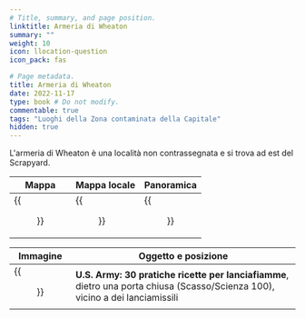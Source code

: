 ```yaml
---
# Title, summary, and page position.
linktitle: Armeria di Wheaton
summary: ""
weight: 10
icon: llocation-question
icon_pack: fas

# Page metadata.
title: Armeria di Wheaton
date: 2022-11-17
type: book # Do not modify.
commentable: true
tags: "Luoghi della Zona contaminata della Capitale"
hidden: true
---
```



L'armeria di Wheaton è una località non contrassegnata e si trova ad est del Scrapyard. 

| Mappa                        | Mappa locale                 | Panoramica                         |
| ---------------------------- | ---------------------------- | ---------------------------------- |
| {{<figure src="fo3/Wheaton_Armory_loc.webp">}} | {{<figure src="fo3/Wheaton_armory_map.webp">}} | {{<figure src="fo3/Fallout_3_Wheaton_Armory.webp">}} |




| Immagine                                                    | Oggetto e posizione                                                                                                           | 
| ----------------------------------------------------------- | ----------------------------------------------------------------------------------------------------------------------------- |
| {{<figure src="fo3/US_Army_Handy_Flamethrower_Recipes_Wheaton_Armory.webp">}} | **U.S. Army: 30 pratiche ricette per lanciafiamme**, dietro una porta chiusa (Scasso/Scienza 100), vicino a dei lanciamissili |

